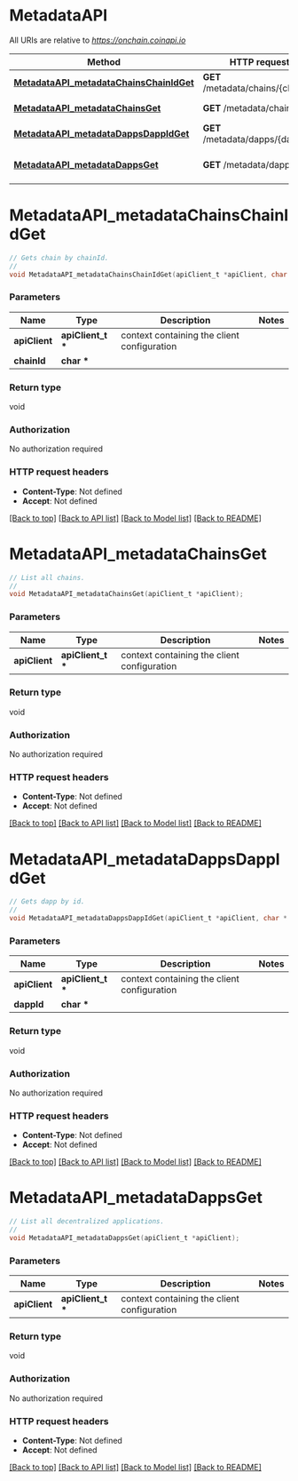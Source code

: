 # MetadataAPI

All URIs are relative to *https://onchain.coinapi.io*

Method | HTTP request | Description
------------- | ------------- | -------------
[**MetadataAPI_metadataChainsChainIdGet**](MetadataAPI.md#MetadataAPI_metadataChainsChainIdGet) | **GET** /metadata/chains/{chainId} | Gets chain by chainId.
[**MetadataAPI_metadataChainsGet**](MetadataAPI.md#MetadataAPI_metadataChainsGet) | **GET** /metadata/chains | List all chains.
[**MetadataAPI_metadataDappsDappIdGet**](MetadataAPI.md#MetadataAPI_metadataDappsDappIdGet) | **GET** /metadata/dapps/{dappId} | Gets dapp by id.
[**MetadataAPI_metadataDappsGet**](MetadataAPI.md#MetadataAPI_metadataDappsGet) | **GET** /metadata/dapps | List all decentralized applications.


# **MetadataAPI_metadataChainsChainIdGet**
```c
// Gets chain by chainId.
//
void MetadataAPI_metadataChainsChainIdGet(apiClient_t *apiClient, char * chainId);
```

### Parameters
Name | Type | Description  | Notes
------------- | ------------- | ------------- | -------------
**apiClient** | **apiClient_t \*** | context containing the client configuration |
**chainId** | **char \*** |  | 

### Return type

void

### Authorization

No authorization required

### HTTP request headers

 - **Content-Type**: Not defined
 - **Accept**: Not defined

[[Back to top]](#) [[Back to API list]](../README.md#documentation-for-api-endpoints) [[Back to Model list]](../README.md#documentation-for-models) [[Back to README]](../README.md)

# **MetadataAPI_metadataChainsGet**
```c
// List all chains.
//
void MetadataAPI_metadataChainsGet(apiClient_t *apiClient);
```

### Parameters
Name | Type | Description  | Notes
------------- | ------------- | ------------- | -------------
**apiClient** | **apiClient_t \*** | context containing the client configuration |

### Return type

void

### Authorization

No authorization required

### HTTP request headers

 - **Content-Type**: Not defined
 - **Accept**: Not defined

[[Back to top]](#) [[Back to API list]](../README.md#documentation-for-api-endpoints) [[Back to Model list]](../README.md#documentation-for-models) [[Back to README]](../README.md)

# **MetadataAPI_metadataDappsDappIdGet**
```c
// Gets dapp by id.
//
void MetadataAPI_metadataDappsDappIdGet(apiClient_t *apiClient, char * dappId);
```

### Parameters
Name | Type | Description  | Notes
------------- | ------------- | ------------- | -------------
**apiClient** | **apiClient_t \*** | context containing the client configuration |
**dappId** | **char \*** |  | 

### Return type

void

### Authorization

No authorization required

### HTTP request headers

 - **Content-Type**: Not defined
 - **Accept**: Not defined

[[Back to top]](#) [[Back to API list]](../README.md#documentation-for-api-endpoints) [[Back to Model list]](../README.md#documentation-for-models) [[Back to README]](../README.md)

# **MetadataAPI_metadataDappsGet**
```c
// List all decentralized applications.
//
void MetadataAPI_metadataDappsGet(apiClient_t *apiClient);
```

### Parameters
Name | Type | Description  | Notes
------------- | ------------- | ------------- | -------------
**apiClient** | **apiClient_t \*** | context containing the client configuration |

### Return type

void

### Authorization

No authorization required

### HTTP request headers

 - **Content-Type**: Not defined
 - **Accept**: Not defined

[[Back to top]](#) [[Back to API list]](../README.md#documentation-for-api-endpoints) [[Back to Model list]](../README.md#documentation-for-models) [[Back to README]](../README.md)


